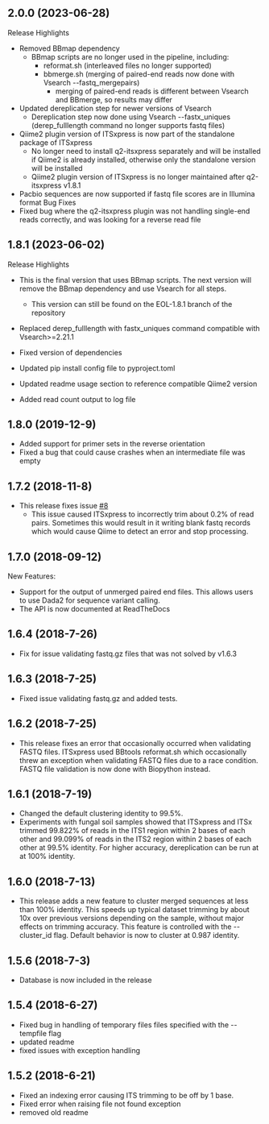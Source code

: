 2.0.0 (2023-06-28)
------------------
Release Highlights
- Removed BBmap dependency
    - BBmap scripts are no longer used in the pipeline, including:
        - reformat.sh (interleaved files no longer supported)
        - bbmerge.sh (merging of paired-end reads now done with Vsearch --fastq_mergepairs)
             - merging of paired-end reads is different between Vsearch and BBmerge, so results may differ
- Updated dereplication step for newer versions of Vsearch
    - Dereplication step now done using Vsearch --fastx_uniques (derep_fulllength command no longer supports fastq files)
- Qiime2 plugin version of ITSxpress is now part of the standalone package of ITSxpress
    - No longer need to install q2-itsxpress separately and will be installed if Qiime2 is already installed, otherwise only the standalone version will be installed
    - Qiime2 plugin version of ITSxpress is no longer maintained after q2-itsxpress v1.8.1
- Pacbio sequences are now supported if fastq file scores are in Illumina format
Bug Fixes
- Fixed bug where the q2-itsxpress plugin was not handling single-end reads correctly, and was looking for a reverse read file

1.8.1 (2023-06-02)
------------------
Release Highlights

- This is the final version that uses BBmap scripts. The next version will remove the BBmap dependency and use Vsearch for all steps.
    - This version can still be found on the EOL-1.8.1 branch of the repository
     
- Replaced derep_fulllength with fastx_uniques command compatible with Vsearch>=2.21.1
- Fixed version of dependencies
- Updated pip install config file to pyproject.toml
- Updated readme usage section to reference compatible Qiime2 version
- Added read count output to log file


1.8.0 (2019-12-9)
-----------------
- Added support for primer sets in the reverse orientation
- Fixed a bug that could cause crashes when an intermediate file was empty

1.7.2 (2018-11-8)
-----------------
- This release fixes issue [#8](https://github.com/USDA-ARS-GBRU/itsxpress/issues/8)
    - This issue caused ITSxpress to incorrectly trim about 0.2% of read pairs. Sometimes this would result in it writing blank fastq records which would cause Qiime to detect an error and stop processing.

1.7.0 (2018-09-12)
------------------
New Features:

- Support for the output of unmerged paired end files. This allows users to use Dada2 for sequence variant calling.
- The API is now documented at ReadTheDocs

1.6.4 (2018-7-26)
-----------------
- Fix for issue validating fastq.gz files that was not solved by v1.6.3

1.6.3 (2018-7-25)
-----------------
- Fixed issue validating fastq.gz and added tests.

1.6.2 (2018-7-25)
-----------------
- This release fixes an error that occasionally occurred when validating FASTQ files. ITSxpress used BBtools reformat.sh which occasionally threw an exception when validating FASTQ files due to a race condition. FASTQ file validation is now done with Biopython instead.

1.6.1 (2018-7-19)
-----------------
- Changed the default clustering identity to 99.5%.
- Experiments with fungal soil samples showed that ITSxpress and ITSx trimmed 99.822% of reads in the ITS1 region within 2 bases of each other and 99.099% of reads in the ITS2 region within 2 bases of each other at 99.5% identity. For higher accuracy, dereplication can be run at at 100% identity.


1.6.0 (2018-7-13)
-----------------
- This release adds a new feature to cluster merged sequences at less than 100% identity. This speeds up typical dataset trimming by about 10x over previous versions depending on the sample, without major effects on trimming accuracy. This feature is controlled with the --cluster_id flag. Default behavior is now to cluster at 0.987 identity.

1.5.6 (2018-7-3)
-----------------
- Database is now included in the release

1.5.4 (2018-6-27)
-----------------
- Fixed bug in handling of temporary files files specified with the --tempfile flag
- updated readme
- fixed issues with exception handling


1.5.2 (2018-6-21)
-----------------
- Fixed an indexing error causing ITS trimming to be off by 1 base.
- Fixed error when raising file not found exception
- removed old readme